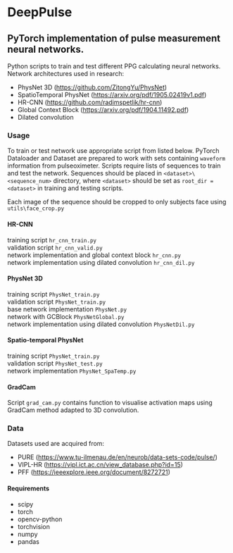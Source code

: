 # DeepPulse
## PyTorch implementation of  pulse measurement neural networks. 

Python scripts to train and test different PPG calculating neural networks. 
Network architectures used in research: 
* PhysNet 3D (https://github.com/ZitongYu/PhysNet)
* SpatioTemporal PhysNet (https://arxiv.org/pdf/1905.02419v1.pdf)
* HR-CNN (https://github.com/radimspetlik/hr-cnn)
* Global Context Block (https://arxiv.org/pdf/1904.11492.pdf)
* Dilated convolution 

### Usage 
To train or test network use appropriate script from listed below. 
PyTorch Dataloader and Dataset are prepared to work with sets containing `waveform` information from pulseoximeter. 
Scripts require lists of sequences to train and test the network. Sequences should be placed in `<dataset>\<sequence_num>`
directory, where `<dataset>` should be set as `root_dir = <dataset>` in training and testing scripts. 

Each image of the sequence should be cropped to only subjects face using `utils\face_crop.py`

#### HR-CNN 
training script `hr_cnn_train.py` \
validation script `hr_cnn_valid.py`\
network implementation and global context block `hr_cnn.py`\
network implementation using dilated convolution `hr_cnn_dil.py`

#### PhysNet 3D 
training script `PhysNet_train.py` \
validation script `PhysNet_train.py`\
base network implementation `PhysNet.py`\
network with GCBlock `PhysNetGlobal.py`\
network implementation using dilated convolution `PhysNetDil.py`

#### Spatio-temporal PhysNet 
training script `PhysNet_train.py` \
validation script `PhysNet_test.py`\
network implementation `PhysNet_SpaTemp.py`

#### GradCam 
Script `grad_cam.py` contains function to visualise activation maps using GradCam method adapted to 3D convolution. 

### Data 
Datasets used are acquired from:
* PURE (https://www.tu-ilmenau.de/en/neurob/data-sets-code/pulse/)
* VIPL-HR (https://vipl.ict.ac.cn/view_database.php?id=15)
* PFF (https://ieeexplore.ieee.org/document/8272721)

#### Requirements 
* scipy
* torch
* opencv-python
* torchvision
* numpy
* pandas


